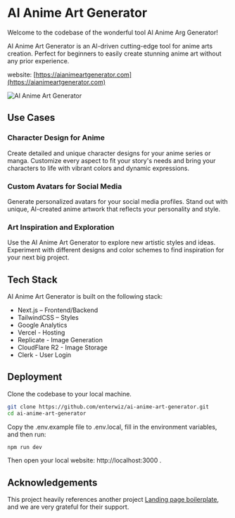 # AI Anime Art Generator

Welcome to the codebase of the wonderful tool AI Anime Arg Generator!

AI Anime Art Generator is an AI-driven cutting-edge tool for anime arts creation. Perfect for beginners to easily create stunning anime art without any prior experience.

website: [https://aianimeartgenerator.com](https://aianimeartgenerator.com)

![AI Anime Art Generator](https://i.imgur.com/nwXhYnQ.png)

## Use Cases

### Character Design for Anime

Create detailed and unique character designs for your anime series or manga. Customize every aspect to fit your story's needs and bring your characters to life with vibrant colors and dynamic expressions.

### Custom Avatars for Social Media

Generate personalized avatars for your social media profiles. Stand out with unique, AI-created anime artwork that reflects your personality and style.

### Art Inspiration and Exploration

Use the AI Anime Art Generator to explore new artistic styles and ideas. Experiment with different designs and color schemes to find inspiration for your next big project.

## Tech Stack

AI Anime Art Generator is built on the following stack:

- Next.js – Frontend/Backend
- TailwindCSS – Styles
- Google Analytics
- Vercel - Hosting
- Replicate - Image Generation
- CloudFlare R2 - Image Storage
- Clerk - User Login

## Deployment

Clone the codebase to your local machine.

```bash
git clone https://github.com/enterwiz/ai-anime-art-generator.git
cd ai-anime-art-generator
```

Copy the .env.example file to .env.local, fill in the environment variables, and then run:

```bash
npm run dev
```

Then open your local website: http://localhost:3000 .

## Acknowledgements

This project heavily references another project [Landing page boilerplate](https://landingpage.weijunext.com/), and we are very grateful for their support.
